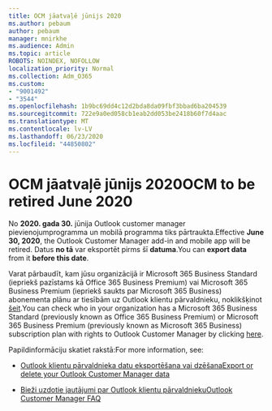 ```yaml
---
title: OCM jāatvaļē jūnijs 2020
ms.author: pebaum
author: pebaum
manager: mnirkhe
ms.audience: Admin
ms.topic: article
ROBOTS: NOINDEX, NOFOLLOW
localization_priority: Normal
ms.collection: Adm_O365
ms.custom:
- "9001492"
- "3544"
ms.openlocfilehash: 1b9bc69dd4c12d2bda8da09fbf3bbad6ba204539
ms.sourcegitcommit: 722e9a0ed058cb1eab2dd053be2418b60f7d4aac
ms.translationtype: MT
ms.contentlocale: lv-LV
ms.lasthandoff: 06/23/2020
ms.locfileid: "44850802"
---
```

# <a name="ocm-to-be-retired-june-2020"></a><span data-ttu-id="4e04d-102">OCM jāatvaļē jūnijs 2020</span><span class="sxs-lookup"><span data-stu-id="4e04d-102">OCM to be retired June 2020</span></span>


<span data-ttu-id="4e04d-103">No **2020. gada 30.** jūnija Outlook customer manager pievienojumprogramma un mobilā programma tiks pārtraukta.</span><span class="sxs-lookup"><span data-stu-id="4e04d-103">Effective **June 30, 2020**, the Outlook Customer Manager add-in and mobile app will be retired.</span></span> <span data-ttu-id="4e04d-104">Datus **no tā** var eksportēt pirms šī **datuma**.</span><span class="sxs-lookup"><span data-stu-id="4e04d-104">You can  **export data**  from it  **before this date**.</span></span>  

<span data-ttu-id="4e04d-105">Varat pārbaudīt, kam jūsu organizācijā ir Microsoft 365 Business Standard (iepriekš pazīstams kā Office 365 Business Premium) vai Microsoft 365 Business Premium (iepriekš saukts par Microsoft 365 Business) abonementa plānu ar tiesībām uz Outlook klientu pārvaldnieku, noklikšķinot [šeit](https://admin.microsoft.com/AdminPortal/Home?ref=/users).</span><span class="sxs-lookup"><span data-stu-id="4e04d-105">You can check who in your organization has a Microsoft 365 Business Standard (previously known as Office 365 Business Premium) or Microsoft 365 Business Premium (previously known as Microsoft 365 Business) subscription plan with rights to Outlook Customer Manager by clicking [here](https://admin.microsoft.com/AdminPortal/Home?ref=/users).</span></span>

<span data-ttu-id="4e04d-106">Papildinformāciju skatiet rakstā:</span><span class="sxs-lookup"><span data-stu-id="4e04d-106">For more information, see:</span></span>

- [<span data-ttu-id="4e04d-107">Outlook klientu pārvaldnieka datu eksportēšana vai dzēšana</span><span class="sxs-lookup"><span data-stu-id="4e04d-107">Export or delete your Outlook Customer Manager data</span></span>](https://support.office.com/article/1a421cb4-e8de-4b44-bfb8-710b92820439)

- [<span data-ttu-id="4e04d-108">Bieži uzdotie jautājumi par Outlook klientu pārvaldnieku</span><span class="sxs-lookup"><span data-stu-id="4e04d-108">Outlook Customer Manager FAQ</span></span>](https://support.office.com/article/88e127ca-43a1-4c9d-8d52-6ad3a80f9c32)
